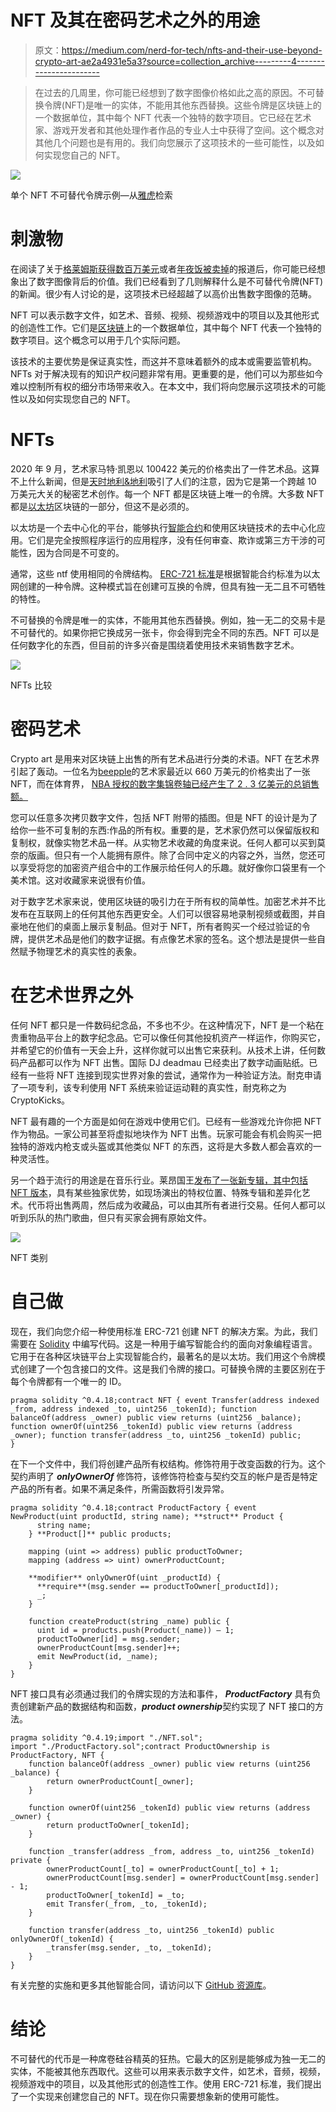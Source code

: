 # NFT 及其在密码艺术之外的用途

> 原文：<https://medium.com/nerd-for-tech/nfts-and-their-use-beyond-crypto-art-ae2a4931e5a3?source=collection_archive---------4----------------------->

> 在过去的几周里，你可能已经想到了数字图像价格如此之高的原因。不可替换令牌(NFT)是唯一的实体，不能用其他东西替换。这些令牌是区块链上的一个数据单位，其中每个 NFT 代表一个独特的数字项目。它已经在艺术家、游戏开发者和其他处理作者作品的专业人士中获得了空间。这个概念对其他几个问题也是有用的。我们向您展示了这项技术的一些可能性，以及如何实现您自己的 NFT。

![](img/c9522e93e8084ae7158d7ee3cfa71c31.png)

单个 NFT 不可替代令牌示例—从[雅虎](https://br.financas.yahoo.com/noticias/entenda-o-que-e-nft-termo-que-disparou-em-pesquisas-no-google-125010516.html)检索

# 刺激物

在阅读了关于[格莱姆斯获得数百万美元](https://www.theverge.com/2021/3/1/22308075/grimes-nft-6-million-sales-nifty-gateway-warnymph)或者[年夜饭被卖掉](https://www.theverge.com/2021/2/18/22287956/nyan-cat-crypto-art-foundation-nft-sale-chris-torres)的报道后，你可能已经想象出了数字图像背后的价值。我们已经看到了几则解释什么是不可替代令牌(NFT)的新闻。很少有人讨论的是，这项技术已经超越了以高价出售数字图像的范畴。

NFT 可以表示数字文件，如艺术、音频、视频、视频游戏中的项目以及其他形式的创造性工作。它们是[区块链](https://en.wikipedia.org/wiki/Blockchain)上的一个数据单位，其中每个 NFT 代表一个独特的数字项目。这个概念可以用于几个实际问题。

该技术的主要优势是保证真实性，而这并不意味着额外的成本或需要监管机构。NFTs 对于解决现有的知识产权问题非常有用。更重要的是，他们可以为那些如今难以控制所有权的细分市场带来收入。在本文中，我们将向您展示这项技术的可能性以及如何实现您自己的 NFT。

# NFTs

2020 年 9 月，艺术家马特·凯恩以 100422 美元的价格卖出了一件艺术品。这算不上什么新闻，但是[天时地利&地利](https://async.art/art/master/0x6c424c25e9f1fff9642cb5b7750b0db7312c29ad-245)吸引了人们的注意，因为它是第一个跨越 10 万美元大关的秘密艺术创作。每一个 NFT 都是区块链上唯一的令牌。大多数 NFT 都是[以太坊](https://ethereum.org/en/)区块链的一部分，但这不是必须的。

以太坊是一个去中心化的平台，能够执行[智能合约](https://ethereum.org/en/developers/docs/smart-contracts/)和使用区块链技术的去中心化应用。它们是完全按照程序运行的应用程序，没有任何审查、欺诈或第三方干涉的可能性，因为合同是不可变的。

通常，这些 ntf 使用相同的令牌结构。 [ERC-721 标准](https://github.com/ethereum/EIPs/blob/master/EIPS/eip-721.md)是根据智能合约标准为以太网创建的一种令牌。这种模式旨在创建可互换的令牌，但具有独一无二且不可牺牲的特性。

不可替换的令牌是唯一的实体，不能用其他东西替换。例如，独一无二的交易卡是不可替代的。如果你把它换成另一张卡，你会得到完全不同的东西。NFT 可以是任何数字化的东西，但目前的许多兴奋是围绕着使用技术来销售数字艺术。

![](img/29b2d5ac172d3502166d829c82b8c8da.png)

NFTs 比较

# **密码艺术**

Crypto art 是用来对区块链上出售的所有艺术品进行分类的术语。NFT 在艺术界引起了轰动。一位名为[beepple](https://www.surfacemag.com/articles/beeple-crypto-artwork/)的艺术家最近以 660 万美元的价格卖出了一张 NFT，而在体育界， [NBA 授权的数字集锦卷轴已经产生了 2 . 3 亿美元的总销售额。](https://ca.nba.com/news/what-is-nba-top-shot-explaining-the-blockchain-nba-highlight-collectables/18nram5ye1ub01hres3lkk3xvd)

您可以任意多次拷贝数字文件，包括 NFT 附带的插图。但是 NFT 的设计是为了给你一些不可复制的东西:作品的所有权。重要的是，艺术家仍然可以保留版权和复制权，就像实物艺术品一样。从实物艺术收藏的角度来说。任何人都可以买到莫奈的版画。但只有一个人能拥有原件。除了合同中定义的内容之外，当然，您还可以享受将您的加密资产组合中的工作展示给任何人的乐趣。就好像你口袋里有一个美术馆。这对收藏家来说很有价值。

对于数字艺术家来说，使用区块链的吸引力在于所有权的简单性。加密艺术并不比发布在互联网上的任何其他东西更安全。人们可以很容易地录制视频或截图，并自豪地在他们的桌面上展示复制品。但对于 NFT，所有者购买一个经过验证的令牌，提供艺术品是他们的数字证据。有点像艺术家的签名。这个想法是提供一些自然赋予物理艺术的真实性的表象。

# 在艺术世界之外

任何 NFT 都只是一件数码纪念品，不多也不少。在这种情况下，NFT 是一个粘在贵重物品平台上的数字纪念品。它可以像任何其他投机资产一样运作，你购买它，并希望它的价值有一天会上升，这样你就可以出售它来获利。从技术上讲，任何数码产品都可以作为 NFT 出售。国际 DJ deadmau 已经卖出了数字动画贴纸。已经有一些将 NFT 连接到现实世界对象的尝试，通常作为一种验证方法。耐克申请了一项专利，该专利使用 NFT 系统来验证运动鞋的真实性，耐克称之为 CryptoKicks。

NFT 最有趣的一个方面是如何在游戏中使用它们。已经有一些游戏允许你把 NFT 作为物品。一家公司甚至将虚拟地块作为 NFT 出售。玩家可能会有机会购买一把独特的游戏内枪支或头盔或其他类似 NFT 的东西，这将是大多数人都会喜欢的一种灵活性。

另一个趋于流行的用途是在音乐行业。莱昂国王[发布了一张新专辑，其中包括 NFT 版本](https://www.rollingstone.com/pro/news/kings-of-leon-when-you-see-yourself-album-nft-crypto-1135192/)，具有某些独家优势，如现场演出的特权位置、特殊专辑和差异化艺术。代币将出售两周，然后成为收藏品，可以由其所有者进行交易。任何人都可以听到乐队的热门歌曲，但只有买家会拥有原始文件。

![](img/463ebd16604d1fd4ec44bebd558c1125.png)

NFT 类别

# 自己做

现在，我们向您介绍一种使用标准 ERC-721 创建 NFT 的解决方案。为此，我们需要在 [Solidity](https://www.google.com/url?sa=t&rct=j&q=&esrc=s&source=web&cd=&cad=rja&uact=8&ved=2ahUKEwiY4aDWkODsAhVBIbkGHSPHAikQFjAAegQIARAC&url=https%3A%2F%2Fsolidity.readthedocs.io%2F&usg=AOvVaw2v8oU3MMOq4ZFNgz1P_ZiU) 中编写代码。这是一种用于编写智能合约的面向对象编程语言。它用于在各种区块链平台上实现智能合约，最著名的是以太坊。我们用这个令牌模式创建了一个包含接口的文件。这是我们令牌的接口。可替换令牌的主要区别在于每个令牌都有一个唯一的 ID。

```
pragma solidity ^0.4.18;contract NFT { event Transfer(address indexed _from, address indexed _to, uint256 _tokenId); function balanceOf(address _owner) public view returns (uint256 _balance); function ownerOf(uint256 _tokenId) public view returns (address _owner); function transfer(address _to, uint256 _tokenId) public;
}
```

在下一个文件中，我们将创建产品所有权结构。修饰符用于改变函数的行为。这个契约声明了 ***onlyOwnerOf*** 修饰符，该修饰符检查与契约交互的帐户是否是特定产品的所有者。如果不满足条件，所需函数将引发异常。

```
pragma solidity ^0.4.18;contract ProductFactory { event NewProduct(uint productId, string name); **struct** Product {
      string name;
    } **Product[]** public products;

    mapping (uint => address) public productToOwner;
    mapping (address => uint) ownerProductCount;

    **modifier** onlyOwnerOf(uint _productId) {
      **require**(msg.sender == productToOwner[_productId]);
      _;
    }

    function createProduct(string _name) public {
      uint id = products.push(Product(_name)) — 1;
      productToOwner[id] = msg.sender;
      ownerProductCount[msg.sender]++;
      emit NewProduct(id, _name);
    }
}
```

NFT 接口具有必须通过我们的令牌实现的方法和事件， ***ProductFactory*** 具有负责创建新产品的数据结构和函数，***product ownership***契约实现了 NFT 接口的方法。

```
pragma solidity ^0.4.19;import "./NFT.sol";
import "./ProductFactory.sol";contract ProductOwnership is ProductFactory, NFT {
    function balanceOf(address _owner) public view returns (uint256 _balance) {
        return ownerProductCount[_owner];
    }

    function ownerOf(uint256 _tokenId) public view returns (address _owner) {
        return productToOwner[_tokenId];
    }

    function _transfer(address _from, address _to, uint256 _tokenId) private {
        ownerProductCount[_to] = ownerProductCount[_to] + 1;
        ownerProductCount[msg.sender] = ownerProductCount[msg.sender] - 1;
        productToOwner[_tokenId] = _to;
        emit Transfer(_from, _to, _tokenId);
    }

    function transfer(address _to, uint256 _tokenId) public onlyOwnerOf(_tokenId) {
        _transfer(msg.sender, _to, _tokenId);
    }
}
```

有关完整的实施和更多其他智能合同，请访问以下 [GitHub 资源库](https://github.com/matheusroleal/solidity-cookbook)。

# 结论

不可替代的代币是一种席卷硅谷精英的狂热。它最大的区别是能够成为独一无二的实体，不能被其他东西取代。这些可以用来表示数字文件，如艺术，音频，视频，视频游戏中的项目，以及其他形式的创造性工作。使用 ERC-721 标准，我们提出了一个实现来创建您自己的 NFT。现在你只需要想象新的使用可能性。